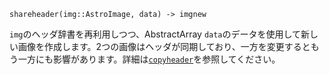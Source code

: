 ```
shareheader(img::AstroImage, data) -> imgnew
```

`img`のヘッダ辞書を再利用しつつ、AbstractArray `data`のデータを使用して新しい画像を作成します。2つの画像はヘッダが同期しており、一方を変更するともう一方にも影響があります。詳細は[`copyheader`](@ref)を参照してください。

